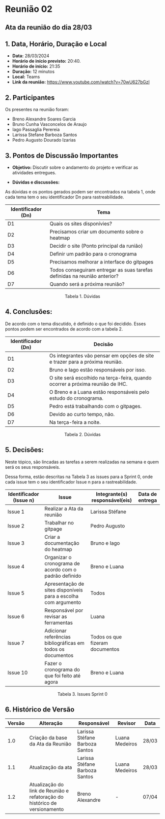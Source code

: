 # Reunião 02

## Ata da reunião do dia 28/03

## 1. Data, Horário, Duração e Local

- **Data:** 28/03/2024
- **Horário de início previsto:** 20:40.
- **Horário de início:** 21:35
- **Duração:** 12 minutos
- **Local:** Teams 
- **Link da reunião:** https://www.youtube.com/watch?v=70wU627bGzI

## 2. Participantes

Os presentes na reunião foram:

- Breno Alexandre Soares Garcia
- Bruno Cunha Vasconcelos de Araujo
- Iago Passaglia Perereia
- Larissa Stefane Barboza Santos
- Pedro Augusto Dourado Izarias

## 3. Pontos de Discussão Importantes

- **Objetivo:** Discutir sobre o andamento do projeto e verificar as atividades entregues.

- **Dúvidas e discussões:**

As dúvidas e os pontos gerados podem ser encontrados na tabela 1, onde cada tema tem o seu identificador Dn para rastreabilidade.

| Identificador (Dn) | Tema |
| - | - |
| D1 | Quais os sites disponívies? | 
| D2 | Precisamos criar um documento sobre o heatmap|
| D3 | Decidir o site (Ponto principal da runião) |
| D4 | Definir um padrão para o cronograma |
| D5 | Precisamos melhorar a interface do gitpages |
| D6 | Todos conseguiram entregar as suas tarefas definidas na reunião anterior? |
| D7 | Quando será a próxima reunião? |


<p align="center"> Tabela 1. Dúvidas </p>

## 4. Conclusões: 

De acordo com o tema discutido, é definido o que foi decidido. Esses pontos podem ser encontrados de acordo com a tabela 2.

| Identificador (Dn) | Decisão |
| - | - |
| D1 | Os integrantes vão pensar em opções de site e trazer para a próxima reunião. | 
| D2 | Bruno e Iago estão responsáveis por isso. |
| D3 | O site será escolhido na terça-feira, quando ocorrer a próxima reunião de IHC. |
| D4 | O Breno e a Luana estão responsáveis pelo estudo do cronograma. |
| D5 | Pedro está trabalhando com o gitpages. |
| D6 | Devido ao curto tempo, não. |
| D7 | Na terça-feira a noite. |

<p align="center"> Tabela 2. Dúvidas </p>

## 5. Decisões:

Neste tópico, são lincadas as tarefas a serem realizadas na semana e quem será os seus responsáveis.

Dessa forma, estão descritas na Tabela 3 as issues para a Sprint 0, onde cada issue tem o seu identificador Issue n para a rastreabilidade.

| Identificador (Issue n) | Issue | Integrante(s) responsável(eis) | Data de entrega |
| - | - | - | - |
| Issue 1 | Realizar a Ata da reunião  | Larissa Stéfane | |
| Issue 2 | Trabalhar no gitpage | Pedro Augusto |  |
| Issue 3 | Criar a documentação do heatmap | Bruno e Iago | |
| Issue 4 | Organizar o cronograma de acordo com o padrão definido | Breno e Luana | |
| Issue 5 | Apresentação de sites disponíveis para a escolha com argumento | Todos | |
| Issue 6 | Responsável por revisar as ferramentas | Luana | |
| Issue 7 | Adicionar referências bibliográficas em todos os documentos | Todos os que fizeram documentos | |
| Issue 10 | Fazer o cronograma do que foi feito até agora| Breno e Luana | |


<p align="center"> Tabela 3. Issues Sprint 0 </p>

## 6. Histórico de Versão

| Versão | Alteração                                                                  | Responsável                    | Revisor        | Data |
| ------ | -------------------------------------------------------------------------- | ------------------------------ | -------------- | ----- |
| 1.0    | Criação da base da Ata da Reunião                                          | Larissa Stéfane Barboza Santos | Luana Medeiros | 28/03 |
| 1.1    | Atualização da ata                                                         | Larissa Stéfane Barboza Santos | Luana Medeiros | 28/03 |
| 1.2    | Atualização do link de Reunião e refatoração do histórico de versionamento | Breno Alexandre                | -              | 07/04 |
